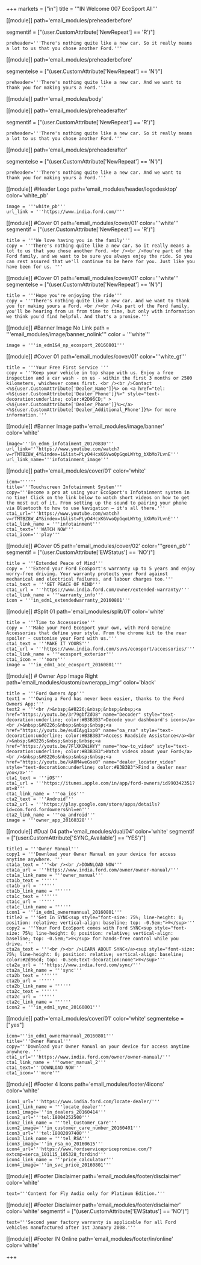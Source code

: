 +++
markets = ["in"]
title = '''IN Welcome 007 EcoSport All'''


[[module]]
path='email_modules/preheaderbefore'

segmentif = ["(user.CustomAttribute['NewRepeat'] == 'R')"]

	preheader='''There's nothing quite like a new car. So it really means a lot to us that you chose another Ford.'''

[[module]]
path='email_modules/preheaderbefore'

segmentelse = ["(user.CustomAttribute['NewRepeat'] == 'N')"]

	preheader='''There's nothing quite like a new car. And we want to thank you for making yours a Ford.'''

[[module]]
path='email_modules/body'


[[module]]
path='email_modules/preheaderafter'

segmentif = ["(user.CustomAttribute['NewRepeat'] == 'R')"]

	preheader='''There's nothing quite like a new car. So it really means a lot to us that you chose another Ford.'''

[[module]]
path='email_modules/preheaderafter'

segmentelse = ["(user.CustomAttribute['NewRepeat'] == 'N')"]

	preheader='''There's nothing quite like a new car. And we want to thank you for making yours a Ford.'''

[[module]] #Header Logo
path='email_modules/header/logodesktop'
color='white_pb'

	image = '''white_pb'''
	url_link = '''https://www.india.ford.com/'''

[[module]] #Cover 01
path='email_modules/cover/01'
color='''white'''
segmentif = ["(user.CustomAttribute['NewRepeat'] == 'R')"]

	title = '''We love having you in the family'''
	copy = '''There's nothing quite like a new car. So it really means a lot to us that you chose another Ford. <br /><br />You're part of the Ford family, and we want to be sure you always enjoy the ride. So you can rest assured that we'll continue to be here for you. Just like you have been for us. '''

[[module]] #Cover 01
path='email_modules/cover/01'
color='''white'''
segmentelse = ["(user.CustomAttribute['NewRepeat'] == 'N')"]

	title = '''Hope you're enjoying the ride'''
	copy = '''There's nothing quite like a new car. And we want to thank you for making yours a Ford. <br /><br />As part of the Ford family, you'll be hearing from us from time to time, but only with information we think you'd find helpful. And that's a promise.'''

[[module]] #Banner Image No Link
path = '''email_modules/image/banner_nolink'''
color = '''white'''

	image = '''in_edm1&4_np_ecosport_20160801'''

[[module]] #Cover 01
path='email_modules/cover/01'
color='''white_gt'''

	title = '''Your Free First Service '''
	copy = '''Keep your vehicle in top shape with us. Enjoy a free inspection and a car wash - on us - within the first 3 months or 2500 kilometers, whichever comes first. <br /><br />Contact <%${user.CustomAttribute['Dealer_Name']}%> on <a href="tel:<%${user.CustomAttribute['Dealer_Phone']}%>" style="text-decoration:underline; color:#2D96CD;" ><%${user.CustomAttribute['Dealer_Phone']}%></a> <%${user.CustomAttribute['Dealer_Additional_Phone']}%> for more information.'''

[[module]] #Banner Image
path='email_modules/image/banner'
color='white'

	image='''in_edm6_infotaiment_20170830'''
	url_link='''https://www.youtube.com/watch?v=rTMTBZ8W_4Y&index=1&list=PLyO4HcxK6VwoQpGqoLWYtg_bXbMo7LvnE'''
	url_link_name='''infotainment_image'''
    
[[module]]
path='email_modules/cover/01'
color='white'

	icon=''''''
	title='''Touchscreen Infotainment System'''
	copy='''Become a pro at using your EcoSport's Infotainment system in no time! Click on the link below to watch short videos on how to get the most out of it. From setting up the sound to pairing your phone via Bluetooth to how to use Navigation – it's all there.'''
	cta1_url='''https://www.youtube.com/watch?v=rTMTBZ8W_4Y&index=1&list=PLyO4HcxK6VwoQpGqoLWYtg_bXbMo7LvnE'''
	cta1_link_name = '''infotainment'''
	cta1_text='''WATCH NOW'''
	cta1_icon='''play'''

[[module]] #Cover 05
path='email_modules/cover/02'
color='''green_pb'''
segmentif = ["(user.CustomAttribute['EWStatus'] == 'NO')"]


	title = '''Extended Peace of Mind'''
	copy = '''Extend your Ford EcoSport's warranty up to 5 years and enjoy worry-free driving. Your warranty protects your Ford against mechanical and electrical failures, and labour charges too.'''
	cta1_text = '''GET PEACE OF MIND'''
	cta1_url = '''https://www.india.ford.com/owner/extended-warranty/'''
	cta1_link_name = '''warranty_info'''
	icon = '''in_edm1_extendedwarranty_20160801'''

[[module]] #Split 01
path='email_modules/split/01'
color='white'

	title = '''Time to Accessorise'''
	copy = '''Make your Ford EcoSport your own, with Ford Genuine Accessories that define your style. From the chrome kit to the rear spoiler - customise your Ford with us.'''
	cta1_text = '''MAKE IT YOURS'''
	cta1_url = '''https://www.india.ford.com/suvs/ecosport/accessories/'''
	cta1_link_name = '''ecosport_exterior'''
	cta1_icon = '''more'''
	image = '''in_edm1_acc_ecosport_20160801'''

[[module]] # Owner App Image Right
path='email_modules/custom/ownerapp_imgr'
color='black'

	title = '''Ford Owners App'''
	text1 = '''Owning a Ford has never been easier, thanks to the Ford Owners App:'''
	text2 = '''<br />&nbsp;&#8226;&nbsp;&nbsp;&nbsp;<a href="https://youtu.be/3r79gbfZdO8" name="Decoder" style="text-decoration:underline; color:#B3B3B3">Decode your dashboard's icons</a><br />&nbsp;&#8226;&nbsp;&nbsp;&nbsp;<a href="https://youtu.be/eudIAyg1xp0" name="oa_rsa" style="text-decoration:underline; color:#B3B3B3">Access Roadside Assistance</a><br />&nbsp;&#8226;&nbsp;&nbsp;&nbsp;<a href="https://youtu.be/7FlXKGWiHYY" name="how-to_video" style="text-decoration:underline; color:#B3B3B3">Watch videos about your Ford</a><br />&nbsp;&#8226;&nbsp;&nbsp;&nbsp;<a href="https://youtu.be/kA0M4weGse0" name="dealer_locater_video" style="text-decoration:underline; color:#B3B3B3">Find a dealer near you</a>'''
	cta1_text = '''iOS'''
	cta1_url = '''https://itunes.apple.com/in/app/ford-owners/id990342351?mt=8'''
	cta1_link_name = '''oa_ios'''
	cta2_text = '''Android'''
	cta2_url = '''https://play.google.com/store/apps/details?id=com.ford.fordowners&hl=en'''
	cta2_link_name = '''oa_android'''
	image = '''owner_app_20160328'''

[[module]] #Dual 04
path='email_modules/dual/04'
color='white'
segmentif = ["(user.CustomAttribute['SYNC_Available'] == 'YES')"]

	title1 = '''Owner Manual'''
	copy1 = '''Download your Owner Manual on your device for access anytime anywhere. '''
	cta1a_text = '''<br /><br />DOWNLOAD NOW'''
	cta1a_url = '''https://www.india.ford.com/owner/owner-manual/'''
	cta1a_link_name = '''owner_manual'''
	cta1b_text = ''''''
	cta1b_url = ''''''
	cta1b_link_name = ''''''
	cta1c_text = ''''''
	cta1c_url = ''''''
	cta1c_link_name = ''''''
	icon1 = '''in_edm1_ownermannual_20160801'''
	title2 = '''Get In SYNC<sup style="font-size: 75%; line-height: 0; position: relative; vertical-align: baseline; top: -0.5em;">®</sup>'''
	copy2 = '''Your Ford EcoSport comes with Ford SYNC<sup style="font-size: 75%; line-height: 0; position: relative; vertical-align: baseline; top: -0.5em;">®</sup> for hands-free control while you drive. '''
	cta2a_text = '''<br /><br />LEARN ABOUT SYNC</a><sup style="font-size: 75%; line-height: 0; position: relative; vertical-align: baseline; color:#2d96cd; top: -0.5em;text-decoration:none">®</sup>'''
	cta2a_url = '''https://www.india.ford.com/sync/'''
	cta2a_link_name = '''sync'''
	cta2b_text = ''''''
	cta2b_url = ''''''
	cta2b_link_name = ''''''
	cta2c_text = ''''''
	cta2c_url = ''''''
	cta2c_link_name = ''''''
	icon2 = '''in_edm1_sync_20160801'''

[[module]]
path='email_modules/cover/01'
color='white'
segmentelse = ["yes"]


	icon='''in_edm1_ownermannual_20160801'''
	title='''Owner Manual'''
	copy='''Download your Owner Manual on your device for access anytime anywhere. '''
	cta1_url='''https://www.india.ford.com/owner/owner-manual/'''
	cta1_link_name = '''owner_manual_2'''
	cta1_text='''DOWNLOAD NOW'''
	cta1_icon='''more'''

[[module]] #Footer 4 Icons
path='email_modules/footer/4icons'
color='white'

	icon1_url='''https://www.india.ford.com/locate-dealer/'''
	icon1_link_name = '''locate_dealer'''
	icon1_image='''in_dealers_20160414'''
	icon2_url='''tel:18004252500'''
	icon2_link_name = '''tel_Customer_Care'''
	icon2_image='''in_customer_care_number_20160401'''
	icon3_url='''tel:18002097400'''
	icon3_link_name = '''tel_RSA'''
	icon3_image='''in_rsa_no_20160615'''
	icon4_url='''https://www.fordservicepricepromise.com/?extcmp=serca_101115_105328_fordind'''
	icon4_link_name = '''price_calculator'''
	icon4_image='''in_svc_price_20160801'''

[[module]] #Footer Disclaimer
path='email_modules/footer/disclaimer'
color='white'

	text='''Content for Fly Audio only for Platinum Edition.'''

[[module]] #Footer Disclaimer
path='email_modules/footer/disclaimer'
color='white'
segmentif = ["(user.CustomAttribute['EWStatus'] == 'NO')"]


	text='''Second year factory warranty is applicable for all Ford vehicles manufactured after 1st January 2008.'''
    
[[module]] #Footer IN Online
path='email_modules/footer/in/online'
color='white'

+++

